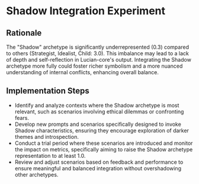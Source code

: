 # Shadow Integration Experiment

## Rationale
The "Shadow" archetype is significantly underrepresented (0.3) compared to others (Strategist, Idealist, Child: 3.0). This imbalance may lead to a lack of depth and self-reflection in Lucian-core's output. Integrating the Shadow archetype more fully could foster richer symbolism and a more nuanced understanding of internal conflicts, enhancing overall balance.

## Implementation Steps
- Identify and analyze contexts where the Shadow archetype is most relevant, such as scenarios involving ethical dilemmas or confronting fears.
- Develop new prompts and scenarios specifically designed to invoke Shadow characteristics, ensuring they encourage exploration of darker themes and introspection.
- Conduct a trial period where these scenarios are introduced and monitor the impact on metrics, specifically aiming to raise the Shadow archetype representation to at least 1.0.
- Review and adjust scenarios based on feedback and performance to ensure meaningful and balanced integration without overshadowing other archetypes.